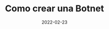 ---
layout: post
title:  "Como crear una Botnet"
date:   2022-02-23
excerpt: "Quieres crear una botnet con fines educativos? aqui te explico de manera detallada como hacer una con UFONet :D."
tag:
- Español 
- Ciberseguridad
- Tutorial
- Documentacion
comments: true
---